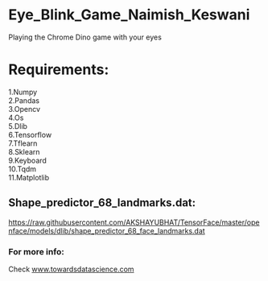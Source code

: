 # Eye_Blink_Game_Naimish_Keswani
Playing the Chrome Dino game with your eyes

# Requirements:
  1.Numpy                                                                                 
  2.Pandas                                                                                     
  3.Opencv                          
  4.Os                                         
  5.Dlib                                            
  6.Tensorflow                                                              
  7.Tflearn                               
  8.Sklearn                                                           
  9.Keyboard                                                           
  10.Tqdm                                                              
  11.Matplotlib                                                                      
## Shape_predictor_68_landmarks.dat:

https://raw.githubusercontent.com/AKSHAYUBHAT/TensorFace/master/openface/models/dlib/shape_predictor_68_face_landmarks.dat

### For more info: 
Check www.towardsdatascience.com
